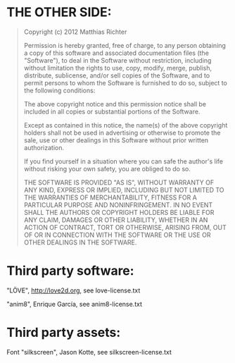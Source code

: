 THE OTHER SIDE:
===============

> Copyright (c) 2012 Matthias Richter
>
> Permission is hereby granted, free of charge, to any person obtaining a copy
> of this software and associated documentation files (the "Software"), to
> deal in the Software without restriction, including without limitation the
> rights to use, copy, modify, merge, publish, distribute, sublicense, and/or
> sell copies of the Software, and to permit persons to whom the Software is
> furnished to do so, subject to the following conditions:
>
> The above copyright notice and this permission notice shall be included in
> all copies or substantial portions of the Software.
>
> Except as contained in this notice, the name(s) of the above copyright
> holders shall not be used in advertising or otherwise to promote the sale,
> use or other dealings in this Software without prior written authorization.
>
> If you find yourself in a situation where you can safe the author's life
> without risking your own safety, you are obliged to do so.
>
> THE SOFTWARE IS PROVIDED "AS IS", WITHOUT WARRANTY OF ANY KIND, EXPRESS OR
> IMPLIED, INCLUDING BUT NOT LIMITED TO THE WARRANTIES OF MERCHANTABILITY,
> FITNESS FOR A PARTICULAR PURPOSE AND NONINFRINGEMENT. IN NO EVENT SHALL THE
> AUTHORS OR COPYRIGHT HOLDERS BE LIABLE FOR ANY CLAIM, DAMAGES OR OTHER
> LIABILITY, WHETHER IN AN ACTION OF CONTRACT, TORT OR OTHERWISE, ARISING
> FROM, OUT OF OR IN CONNECTION WITH THE SOFTWARE OR THE USE OR OTHER DEALINGS
> IN THE SOFTWARE.


Third party software:
=====================

"LÖVE", http://love2d.org, see love-license.txt

"anim8", Enrique García, see anim8-license.txt


Third party assets:
===================

Font "silkscreen", Jason Kotte, see silkscreen-license.txt
